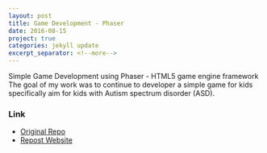 ```yaml
---
layout: post
title: Game Development - Phaser
date: 2016-08-15
project: true
categories: jekyll update
excerpt_separator: <!--more-->
---
```


Simple Game Development using Phaser - HTML5 game engine framework
The goal of my work was to continue to developer a simple game for kids specifically aim for
kids with Autism spectrum disorder (ASD). 

### Link
- [Original Repo](https://github.com/interaction-lab/games-old/tree/Kin)
- [Repost Website](https://game-old-phaser.firebaseapp.com/)
